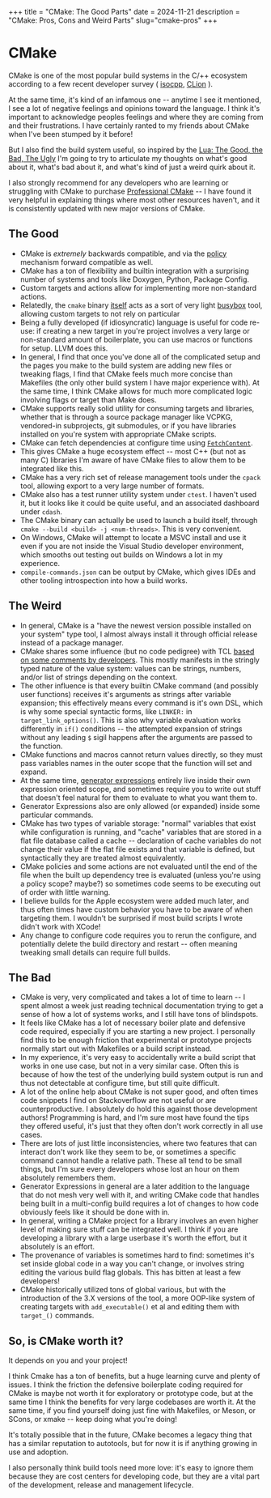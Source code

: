+++
title = "CMake: The Good Parts"
date = 2024-11-21
description = "CMake: Pros, Cons and Weird Parts"
slug="cmake-pros"
+++

# CMake

CMake is one of the most popular build systems in the C/++ ecosystem according to a few recent developer survey ( [isocpp](https://isocpp.org/blog/2024/04/results-summary-2024-annual-cpp-developer-survey-lite), [CLion](https://www.jetbrains.com/lp/devecosystem-2023/cpp/#cpp_projectmodels_two_years) ).

At the same time, it's kind of an infamous one -- anytime I see it mentioned, I see a lot of negative feelings and opinions toward the language. I think it's important to acknowledge peoples feelings and where they are coming from and their frustrations. I have certainly ranted to my friends about CMake when I've been stumped by it before!

But I also find the build system useful, so inspired by the [Lua: The Good, the Bad, The Ugly](https://notebook.kulchenko.com/programming/lua-good-different-bad-and-ugly-parts) I'm going to try to articulate my thoughts on what's good about it, what's bad about it, and what's kind of just a weird quirk about it.

I also strongly recommend for any developers who are learning or struggling with CMake to purchase [Professional CMake](https://crascit.com/professional-cmake/) -- I have found it very helpful in explaining things where most other resources haven't, and it is consistently updated with new major versions of CMake.

## The Good

* CMake is _extremely_ backwards compatible, and via the [policy](https://crascit.com/professional-cmake/) mechanism forward compatible as well.
* CMake has a ton of flexibility and builtin integration with a surprising number of systems and tools like Doxygen, Python, Package Config.
* Custom targets and actions allow for implementing more non-standard actions.
* Relatedly, the `cmake` binary [itself](https://cmake.org/cmake/help/latest/manual/cmake.1.html#run-a-command-line-tool) acts as a sort of very light [busybox](https://busybox.net/) tool, allowing custom targets to not rely on particular 
* Being a fully developed (if idiosyncratic) language is useful for code re-use: if creating a new target in you're project involves a very large or non-standard amount of boilerplate, you can use macros or functions for setup. LLVM does this.
* In general, I find that once you've done all of the complicated setup and the pages you make to the build system are adding new files or tweaking flags, I find that CMake feels much more concise than Makefiles (the only other build system I have major experience with). At the same time, I think CMake allows for much more complicated logic involving flags or target than Make does.
* CMake supports really solid utility for consuming targets and libraries, whether that is through a source package manager like VCPKG, vendored-in subprojects, git submodules, or if you have libraries installed on you're system with appropriate CMake scripts.
* CMake can fetch dependencies at configure time using [`FetchContent`](https://cmake.org/cmake/help/latest/guide/using-dependencies/index.html#downloading-and-building-from-source-with-fetchcontent).
* This gives CMake a huge ecosystem effect -- most C++ (but not as many C) libraries I'm aware of have CMake files to allow them to be integrated like this. 
* CMake has a very rich set of release management tools under the `cpack` tool, allowing export to a very large number of formats.
* CMake also has a test runner utility system under `ctest`. I haven't used it, but it looks like it could be quite useful, and an associated dashboard under `cdash`.
* The CMake binary can actually be used to launch a build itself, through `cmake --build <build> -j <num-threads>`. This is very convenient.
* On Windows, CMake will attempt to locate a MSVC install and use it even if you are not inside the Visual Studio developer environment, which smooths out testing out builds on Windows a lot in my experience.
* `compile-commands.json` can be output by CMake, which gives IDEs and other tooling introspection into how a build works.

## The Weird

* In general, CMake is a "have the newest version possible installed on your system" type tool, I almost always install it through official release instead of a package manager.
* CMake shares some influence (but no code pedigree) with TCL [based on some comments by developers](https://aosabook.org/en/v1/cmake.html). This mostly manifests in the stringly typed nature of the value system: values can be strings, numbers, and/or list of strings depending on the context.
* The other influence is that every builtin CMake command (and possibly user functions) receives it's arguments as strings after variable expansion; this effectively means every command is it's own DSL, which is why some special syntactic forms, like `LINKER:` in `target_link_options()`. This is also why variable evaluation works differently in `if()` conditions -- the attempted expansion of strings without any leading `$` sigil happens after the arguments are passed to the function.
* CMake functions and macros cannot return values directly, so they must pass variables names in the outer scope that the function will set and expand. 
* At the same time, [generator expressions](https://cmake.org/cmake/help/latest/manual/cmake-generator-expressions.7.html) entirely live inside their own expression oriented scope, and sometimes require you to write out stuff that doesn't feel natural for them to evaluate to what you want them to.
* Generator Expressions also are only allowed (or expanded) inside some particular commands.
* CMake has two types of variable storage: "normal" variables that exist while configuration is running, and "cache" variables that are stored in a flat file database called a cache -- declaration of cache variables do not change their value if the flat file exists and that variable is defined, but syntactically they are treated almost equivalently.
* CMake policies and some actions are not evaluated until the end of the file when the built up dependency tree is evaluated (unless you're using a policy scope? maybe?) so sometimes code seems to be executing out of order with little warning.
* I believe builds for the Apple ecosystem were added much later, and thus often times have custom behavior you have to be aware of when targeting them. I wouldn't be surprised if most build scripts I wrote didn't work with XCode!
* Any change to configure code requires you to rerun the configure, and potentially delete the build directory and restart -- often meaning tweaking small details can require full builds.

## The Bad

* CMake is very, very complicated and takes a lot of time to learn -- I spent almost a week just reading technical documentation trying to get a sense of how a lot of systems works, and I still have tons of blindspots.
* It feels like CMake has a lot of necessary boiler plate and defensive code required, especially if you are starting a new project. I personally find this to be enough friction that experimental or prototype projects normally start out with Makefiles or a build script instead.
* In my experience, it's very easy to accidentally write a build script that works in one use case, but not in a very similar case. Often this is because of how the test of the underlying build system output is run and thus not detectable at configure time, but still quite difficult.
* A lot of the online help about CMake is not super good, and often times code snippets I find on Stackoverflow are not useful or are counterproductive. I absolutely do hold this against those development authors! Programming is hard, and I'm sure most have found the tips they offered useful, it's just that they often don't work correctly in all use cases.
* There are lots of just little inconsistencies, where two features that can interact don't work like they seem to be, or sometimes a specific command cannot handle a relative path. These all tend to be small things, but I'm sure every developers whose lost an hour on them absolutely remembers them.
* Generator Expressions in general are a later addition to the language that do not mesh very well with it, and writing CMake code that handles being built in a multi-config build requires a lot of changes to how code obviously feels like it should be done with in.
* In general, writing a CMake project for a library involves an even higher level of making sure stuff can be integrated well. I think if you are developing a library with a large userbase it's worth the effort, but it absolutely is an effort.
* The provenance of variables is sometimes hard to find: sometimes it's set inside global code in a way you can't change, or involves string editing the various build flag globals. This has bitten at least a few developers!
* CMake historically utilized tons of global various, but with the introduction of the 3.X versions of the tool, a more OOP-like system of creating targets with `add_executable()` et al and editing them with `target_()` commands.

## So, is CMake worth it?

It depends on you and your project!

I think Cmake has a ton of benefits, but a huge learning curve and plenty of issues. I think the friction the defensive boilerplate coding required for CMake is maybe not worth it for exploratory or prototype code, but at the same time I think the benefits for very large codebases are worth it. At the same time, if you find yourself doing just fine with Makefiles, or Meson, or SCons, or xmake -- keep doing what you're doing! 

It's totally possible that in the future, CMake becomes a legacy thing that has a similar reputation to autotools, but for now it is if anything growing in use and adoption.

I also personally think build tools need more love: it's easy to ignore them because they are cost centers for developing code, but they are a vital part of the development, release and management lifecycle.
